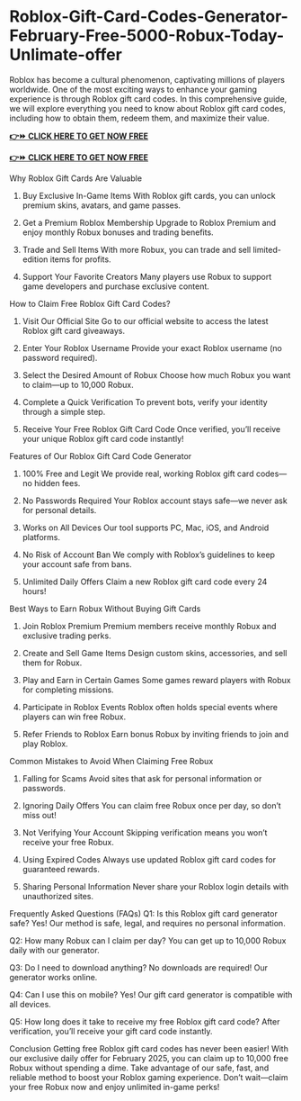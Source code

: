 # Roblox-Gift-Card-Codes-Generator-February-Free-5000-Robux-Today-Unlimate-offer

Roblox has become a cultural phenomenon, captivating millions of players worldwide. One of the most exciting ways to enhance your gaming experience is through Roblox gift card codes. In this comprehensive guide, we will explore everything you need to know about Roblox gift card codes, including how to obtain them, redeem them, and maximize their value.



**[👉⏩ CLICK HERE TO GET NOW FREE](https://firstgiftzone.com/free-roblox-gift-card-codes-2025)**

**[👉⏩ CLICK HERE TO GET NOW FREE](https://firstgiftzone.com/free-roblox-gift-card-codes-2025)**





Why Roblox Gift Cards Are Valuable
1. Buy Exclusive In-Game Items
With Roblox gift cards, you can unlock premium skins, avatars, and game passes.

2. Get a Premium Roblox Membership
Upgrade to Roblox Premium and enjoy monthly Robux bonuses and trading benefits.

3. Trade and Sell Items
With more Robux, you can trade and sell limited-edition items for profits.

4. Support Your Favorite Creators
Many players use Robux to support game developers and purchase exclusive content.

How to Claim Free Roblox Gift Card Codes?
1. Visit Our Official Site
Go to our official website to access the latest Roblox gift card giveaways.

2. Enter Your Roblox Username
Provide your exact Roblox username (no password required).

3. Select the Desired Amount of Robux
Choose how much Robux you want to claim—up to 10,000 Robux.

4. Complete a Quick Verification
To prevent bots, verify your identity through a simple step.

5. Receive Your Free Roblox Gift Card Code
Once verified, you’ll receive your unique Roblox gift card code instantly!

Features of Our Roblox Gift Card Code Generator
1. 100% Free and Legit
We provide real, working Roblox gift card codes—no hidden fees.

2. No Passwords Required
Your Roblox account stays safe—we never ask for personal details.

3. Works on All Devices
Our tool supports PC, Mac, iOS, and Android platforms.

4. No Risk of Account Ban
We comply with Roblox’s guidelines to keep your account safe from bans.

5. Unlimited Daily Offers
Claim a new Roblox gift card code every 24 hours!

Best Ways to Earn Robux Without Buying Gift Cards
1. Join Roblox Premium
Premium members receive monthly Robux and exclusive trading perks.

2. Create and Sell Game Items
Design custom skins, accessories, and sell them for Robux.

3. Play and Earn in Certain Games
Some games reward players with Robux for completing missions.

4. Participate in Roblox Events
Roblox often holds special events where players can win free Robux.

5. Refer Friends to Roblox
Earn bonus Robux by inviting friends to join and play Roblox.

Common Mistakes to Avoid When Claiming Free Robux
1. Falling for Scams
Avoid sites that ask for personal information or passwords.

2. Ignoring Daily Offers
You can claim free Robux once per day, so don’t miss out!

3. Not Verifying Your Account
Skipping verification means you won’t receive your free Robux.

4. Using Expired Codes
Always use updated Roblox gift card codes for guaranteed rewards.

5. Sharing Personal Information
Never share your Roblox login details with unauthorized sites.

Frequently Asked Questions (FAQs)
Q1: Is this Roblox gift card generator safe?
Yes! Our method is safe, legal, and requires no personal information.

Q2: How many Robux can I claim per day?
You can get up to 10,000 Robux daily with our generator.

Q3: Do I need to download anything?
No downloads are required! Our generator works online.

Q4: Can I use this on mobile?
Yes! Our gift card generator is compatible with all devices.

Q5: How long does it take to receive my free Roblox gift card code?
After verification, you’ll receive your gift card code instantly.

Conclusion
Getting free Roblox gift card codes has never been easier! With our exclusive daily offer for February 2025, you can claim up to 10,000 free Robux without spending a dime. Take advantage of our safe, fast, and reliable method to boost your Roblox gaming experience. Don’t wait—claim your free Robux now and enjoy unlimited in-game perks!
